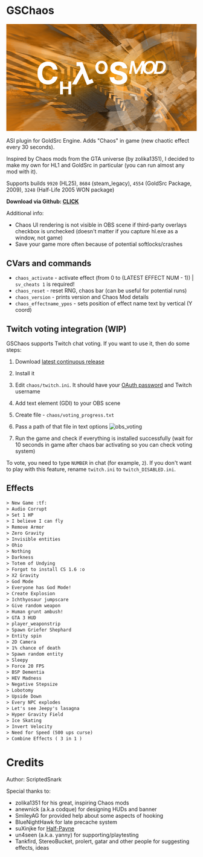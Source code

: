 # GSChaos

![gsch_banner](https://raw.githubusercontent.com/ScriptedSnark/GSChaos/master/gsch_banner.png)

</div>
ASI plugin for GoldSrc Engine. Adds "Chaos" in game (new chaotic effect every 30 seconds).

Inspired by Chaos mods from the GTA universe (by zolika1351), I decided to make my own for HL1 and GoldSrc in particular (you can run almost any mod with it).

Supports builds `9920` (HL25), `8684` (steam_legacy), `4554` (GoldSrc Package, 2009), `3248` (Half-Life 2005 WON package)

**Download via Github: [CLICK](https://github.com/ScriptedSnark/GSChaos/releases/tag/continuous)**

Additional info:
- Chaos UI rendering is not visible in OBS scene if third-party overlays checkbox is unchecked (doesn't matter if you capture hl.exe as a window, not game)
- Save your game more often because of potential softlocks/crashes

## CVars and commands
- `chaos_activate` - activate effect (from 0 to (LATEST EFFECT NUM - 1)) | `sv_cheats 1` is required!
- `chaos_reset` - reset RNG, chaos bar (can be useful for potential runs)
- `chaos_version` - prints version and Chaos Mod details
- `chaos_effectname_ypos` - sets position of effect name text by vertical (Y coord)

## Twitch voting integration (WIP)
GSChaos supports Twitch chat voting. If you want to use it, then do some steps:
1. Download [latest continuous release](https://github.com/ScriptedSnark/GSChaos/releases/tag/continuous)
2. Install it
3. Edit `chaos/twitch.ini`. It should have your [OAuth password](https://twitchapps.com/tmi/) and Twitch username
4. Add text element (GDI) to your OBS scene
5. Create file - `chaos/voting_progress.txt`
6. Pass a path of that file in text options
![obs_voting](https://github.com/ScriptedSnark/GSChaos/assets/51358194/b944b93a-f429-49e4-90e2-3da60d2d9026)

7. Run the game and check if everything is installed successfully (wait for 10 seconds in game after chaos bar activating so you can check voting system)

To vote, you need to type `NUMBER` in chat (for example, `2`).
If you don't want to play with this feature, rename `twitch.ini` to `twitch_DISABLED.ini`.

## Effects
```
> New Game :tf:
> Audio Corrupt
> Set 1 HP
> I believe I can fly
> Remove Armor
> Zero Gravity
> Invisible entities
> Ohio
> Nothing
> Darkness
> Totem of Undying
> Forgot to install CS 1.6 :o
> X2 Gravity
> God Mode
> Everyone has God Mode!
> Create Explosion
> Ichthyosaur jumpscare
> Give random weapon
> Human grunt ambush!
> GTA 3 HUD
> player_weaponstrip
> Spawn Griefer Shephard
> Entity spin
> 2D Camera
> 1% chance of death
> Spawn random entity
> Sleepy
> Force 20 FPS
> BSP Dementia
> HEV Madness
> Negative Stepsize
> Lobotomy
> Upside Down
> Every NPC explodes
> Let's see Jeepy's lasagna
> Hyper Gravity Field
> Ice Skating
> Invert Velocity
> Need for Speed (500 ups curse)
> Combine Effects ( 3 in 1 )
```

Credits
==============
Author: ScriptedSnark

Special thanks to:
- zolika1351 for his great, inspiring Chaos mods
- anewnick (a.k.a codque) for designing HUDs and banner
- SmileyAG for provided help about some aspects of hooking
- BlueNightHawk for late precache system
- suXinjke for [Half-Payne](https://github.com/suXinjke/HalfPayne)
- un4seen (a.k.a. yanny) for supporting/playtesting
- Tankfird, StereoBucket, prolert, gatar and other people for suggesting effects, ideas
